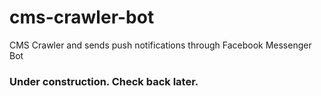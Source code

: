 # cms-crawler-bot
CMS Crawler and sends push notifications through Facebook Messenger Bot
### Under construction. Check back later.

